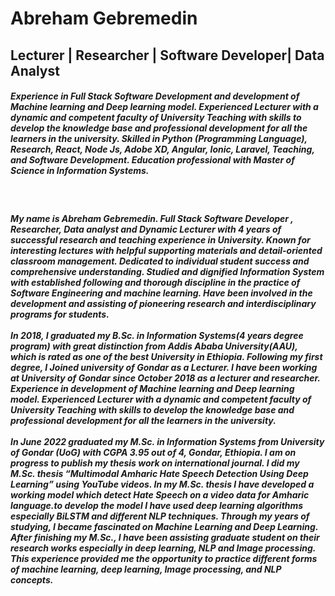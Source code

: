 # Abreham Gebremedin 
 ## Lecturer | Researcher | Software Developer| Data Analyst

##### Experience in Full Stack Software Development and development of Machine learning and Deep learning model. Experienced Lecturer with a dynamic and competent faculty of University Teaching with skills to develop the knowledge base and professional development for all the learners in the university. Skilled in Python (Programming Language), Research, React, Node Js, Adobe XD, Angular, Ionic, Laravel, Teaching, and Software Development. Education professional with Master of Science in Information Systems.
<br />

 ##### My name is Abreham Gebremedin. Full Stack Software Developer , Researcher, Data analyst and Dynamic Lecturer with 4 years of successful research and teaching experience in University. Known for interesting lectures with helpful supporting materials and detail-oriented classroom management. Dedicated to individual student success and comprehensive understanding. Studied and dignified Information System with established following and thorough discipline in the practice of Software Engineering and machine learning. Have been involved in the development and assisting of pioneering research and interdisciplinary programs for students.<br /><br /> In 2018, I graduated my B.Sc. in Information Systems(4 years degree program) with great distinction from Addis Ababa University(AAU), which is rated as one of the best University in Ethiopia. Following my first degree, I Joined university of Gondar as a Lecturer. I have been working at University of Gondar since October 2018 as a lecturer and researcher. Experience in development of Machine learning and Deep learning model. Experienced Lecturer with a dynamic and competent faculty of University Teaching with skills to develop the knowledge base and professional development for all the learners in the university.<br /> <br/>In June 2022 graduated my M.Sc. in Information Systems from University of Gondar (UoG) with CGPA 3.95 out of 4, Gondar, Ethiopia. I am on progress to publish my thesis work on international journal. I did my M.Sc. thesis “Multimodal Amharic Hate Speech Detection Using Deep Learning” using YouTube videos. In my M.Sc. thesis I have developed a working model which detect Hate Speech on a video data for Amharic language.to develop the model I have used deep learning algorithms especially BiLSTM and different NLP techniques. Through my years of studying, I became fascinated on Machine Learning and Deep Learning. After finishing my M.Sc., I have been assisting graduate student on their research works especially in deep learning, NLP and Image processing. This experience provided me the opportunity to practice different forms of machine learning, deep learning, Image processing, and NLP concepts.
